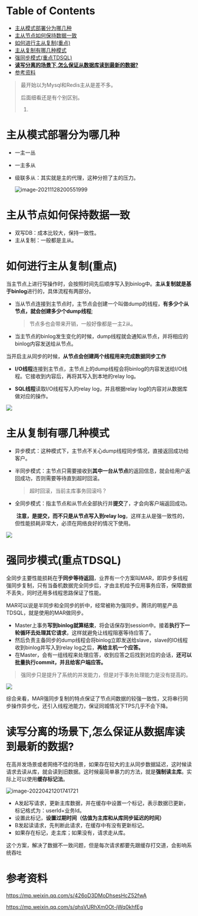 # Table of Contents

* [主从模式部署分为哪几种](#主从模式部署分为哪几种)
* [主从节点如何保持数据一致](#主从节点如何保持数据一致)
* [如何进行主从复制(重点)](#如何进行主从复制重点)
* [主从复制有哪几种模式](#主从复制有哪几种模式)
* [强同步模式(重点TDSQL)](#强同步模式重点tdsql)
* [**读写分离的场景下,怎么保证从数据库读到最新的数据?**](#读写分离的场景下怎么保证从数据库读到最新的数据)
* [参考资料](#参考资料)




> 最开始以为Mysql和Redis主从是差不多。
>
> 后面细看还是有个别区别。
>
> 1.



# 主从模式部署分为哪几种

+ 一主一丛

+ 一主多从

+ 级联多从：其实就是主的代理，这种分担了主的压力。

  ![image-20211128200551999](.images/image-20211128200551999.png)



# 主从节点如何保持数据一致

+ 双写DB：成本比较大，保持一致性。
+ 主从复制：一般都是主从。



# 如何进行主从复制(重点)


当主节点上进行写操作时，会按照时间先后顺序写入到binlog中。**主从复制就是基于binlog**进行的，具体流程有两部分。

+ 当从节点连接到主节点时，主节点会创建一个叫做dump的线程，**有多少个从节点，就会创建多少个dump线程**;

  > 节点多也会带来开销，一般好像都是一主2从。

+ 当主节点的binlog发生变化的时候，dump线程就会通知从节点，并将相应的binlog内容发送给从节点。

当开启主从同步的时候，**从节点会创建两个线程用来完成数据同步工作**

+ **I/O线程**连接到主节点，主节点上的dump线程会将binlog的内容发送给I/O线程。它接收到内容后，再将其写入到本地的relay log。

+ **SQL线程**读取I/O线程写入的relay log，并且根据relay log的内容对从数据库做对应的操作。



![](.images/下载-1638101633468.png)



# 主从复制有哪几种模式

+ 异步模式：这种模式下，主节点不关心dump线程同步情况，直接返回成功给客户。

+ 半同步模式：主节点只需要接收到**其中一台从节点**的返回信息，就会给用户返回成功，否则需要等待直到超时回滚。

  > 超时回滚，当前主库事务回滚吗？

+ 全同步模式：指主节点和从节点全部执行并**提交**了，才会向客户端返回成功。

  ​	**注意，是提交，而不只是从节点写入到relay log**，这样主从是强一致性的，但性能损耗非常大，必须在网络良好的情况下使用。

![](.images/下载-1638102059147.png)



# 强同步模式(重点TDSQL)

全同步主要性能损耗在**于同步等待返回**，业界有一个方案叫MAR，即异步多线程强同步复制，只有当备机数据完全同步后，才由主机给予应用事务应答，保障数据不丢失，同时还用多线程思路保证了性能。

MAR可以说是半同步和全同步的折中，经常被称为强同步。腾讯的明星产品TDSQL，就是使用的MAR做同步。



+ Master上事务**写到binlog就算结束**，将会话保存到session中。接着**执行下一轮循环去处理其它请求**，这样就避免让线程阻塞等待应答了。
+ 然后负责主备同步的dump线程会将binlog立即发送给slave，slave的IO线程收到binlog并写入到relay log之后，**再给主机一个应答。**
+ 在Master，会有一组线程来处理应答，收到应答之后找到对应的会话，**还可以批量执行commit，并且给客户端应答。**

> 强同步只是提升了系统的并发能力，但是对于事务处理能力是没有提高的。



![](.images/下载-1638102530895.png)

综合来看，MAR强同步复制的特点保证了节点间数据的较强一致性，又将串行同步操作异步化，还引入线程池能力，保证同城情况下TPS几乎不会下降。





# **读写分离的场景下,怎么保证从数据库读到最新的数据?**

在高并发场景或者网络不佳的场景，如果存在较大的主从同步数据延迟，这时候读请求去读从库，就会读到旧数据。这时候最简单暴力的方法，就是**强制读主库**。实际上可以使用**缓存标记法**。

![image-20220421201741721](.images/image-20220421201741721.png)

- A发起写请求，更新主库数据，并在缓存中设置一个标记，表示数据已更新，标记格式为：userId+业务Id。
- 设置此标记，**设置过期时间（估值为主库和从库同步延迟的时间）**
- B发起读请求，先判断此请求，在缓存中有没有更新标记。
- 如果存在标记，走主库；如果没有，请求走从库。

这个方案，解决了数据不一致问题，但是每次请求都要先跟缓存打交道，会影响系统吞吐



# 参考资料

https://mp.weixin.qq.com/s/426oD3DMoDhsesHcZ52fwA

https://mp.weixin.qq.com/s/qhsVURhXm0Ot-jWq0khfEg
